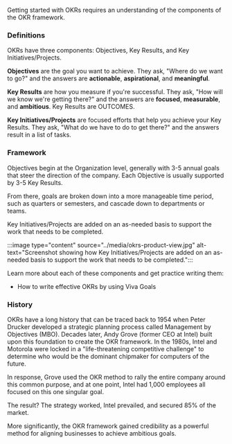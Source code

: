 Getting started with OKRs requires an understanding of the components of the OKR framework.

### Definitions

OKRs have three components: Objectives, Key Results, and Key Initiatives/Projects.

**Objectives** are the goal you want to achieve. They ask, "Where do we want to go?" and the answers are **actionable**, **aspirational**, and **meaningful**.

**Key Results** are how you measure if you're successful. They ask, "How will we know we're getting there?" and the answers are **focused**, **measurable**, and **ambitious**. Key Results are OUTCOMES.

**Key Initiatives/Projects** are focused efforts that help you achieve your Key Results. They ask, "What do we have to do to get there?" and the answers result in a list of tasks.

### Framework

Objectives begin at the Organization level, generally with 3-5 annual goals that steer the direction of the company. Each Objective is usually supported by 3-5 Key Results.

From there, goals are broken down into a more manageable time period, such as quarters or semesters, and cascade down to departments or teams.

Key Initiatives/Projects are added on an as-needed basis to support the work that needs to be completed.

:::image type="content" source="../media/okrs-product-view.jpg" alt-text="Screenshot showing how Key Initiatives/Projects are added on an as-needed basis to support the work that needs to be completed.":::

Learn more about each of these components and get practice writing them:

- How to write effective OKRs by using Viva Goals

### History

OKRs have a long history that can be traced back to 1954 when Peter Drucker developed a strategic planning process called Management by Objectives (MBO). Decades later, Andy Grove (former CEO at Intel) built upon this foundation to create the OKR framework. In the 1980s, Intel and Motorola were locked in a "life-threatening competitive challenge" to determine who would be the dominant chipmaker for computers of the future.

In response, Grove used the OKR method to rally the entire company around this common purpose, and at one point, Intel had 1,000 employees all focused on this one singular goal.  

The result? The strategy worked, Intel prevailed, and secured 85% of the market.

More significantly, the OKR framework gained credibility as a powerful method for aligning businesses to achieve ambitious goals.
